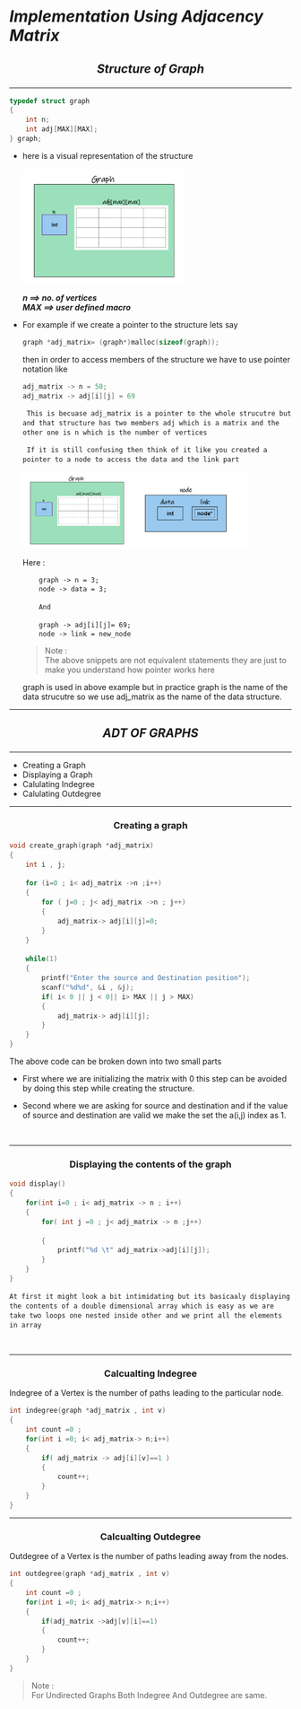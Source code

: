 # ***Implementation Using Adjacency Matrix***  


## <p align="center"><em>Structure of Graph</em></p>
---
~~~c 
typedef struct graph
{
    int n;
    int adj[MAX][MAX];
} graph;
~~~
- here is a visual representation of the structure  
  

    <img src="8.png"  width="60%" >  

    ***n ==> no. of vertices  
    MAX ==> user defined macro***  

- For example if we create a pointer to the structure lets say 
    ~~~c 
    graph *adj_matrix= (graph*)malloc(sizeof(graph));
    ~~~

    then in order to access members of the structure we have to use pointer notation like

    ~~~c
    adj_matrix -> n = 50;
    adj_matrix -> adj[i][j] = 69
    ~~~

    ``` This is becuase adj_matrix is a pointer to the whole strucutre but and that structure has two members adj which is a matrix and the other one is n which is the number of vertices```

    ``` If it is still confusing then think of it like you created a pointer to a node to access the data and the link part```

    <img src="8.png"  width="40%" ><img src="9.png"  width="43.7%" > 

    Here :  
    ``` 
        graph -> n = 3;
        node -> data = 3;

        And 

        graph -> adj[i][j]= 69;
        node -> link = new_node
    ```

    > Note :  
       The above snippets are not equivalent statements they are just to make you understand how pointer works here  
        
    graph is used in above example but in practice graph is the name of the data strucutre so we use adj_matrix as the name of the data structure.
---  

## <p align="center"><em>ADT OF GRAPHS</em></p>  
---

* Creating a Graph
* Displaying a Graph
* Calulating Indegree
* Calulating Outdegree

___ 

### <p align ="center">Creating a graph</p>
~~~c
void create_graph(graph *adj_matrix)
{
    int i , j;

    for (i=0 ; i< adj_matrix ->n ;i++)
    {
        for ( j=0 ; j< adj_matrix ->n ; j++)
        {
            adj_matrix-> adj[i][j]=0;
        }
    }

    while(1)
    {
        printf("Enter the source and Destination position");   
        scanf("%d%d", &i , &j);
        if( i< 0 || j < 0|| i> MAX || j > MAX)
        {
            adj_matrix-> adj[i][j];
        }
    }
}
~~~
The above code can be broken down into two small parts  
- First where we are initializing the matrix with 0 this step can be avoided by doing this step while creating the structure.

- Second where we are asking for source and destination and if the value of source and destination are valid we make the set the a(i,j) index as 1.  
<br>  

___

### <p align ="center">Displaying the contents of the graph</p>

~~~c
void display()
{
    for(int i=0 ; i< adj_matrix -> n ; i++)
    {
        for( int j =0 ; j< adj_matrix -> n ;j++)

        {
            printf("%d \t" adj_matrix->adj[i][j]);
        }
    }
}
~~~

``` At first it might look a bit intimidating but its basicaaly displaying the contents of a double dimensional array which is easy as we are take two loops one nested inside other and we print all the elements in array ```

<br>  

___

### <p align ="center">Calcualting **Indegree**</p>
Indegree of a Vertex is the number of paths leading to the particular node.  

~~~c
int indegree(graph *adj_matrix , int v)
{
    int count =0 ;
    for(int i =0; i< adj_matrix-> n;i++)
    {
        if( adj_matrix -> adj[i][v]==1 )
        {
            count++;
        }
    }
}
~~~

___

### <p align ="center">Calcualting **Outdegree**</p>


Outdegree of a Vertex is the number of paths leading away from the nodes.  

~~~c
int outdegree(graph *adj_matrix , int v)
{
    int count =0 ;
    for(int i =0; i< adj_matrix-> n;i++)
    {
        if(adj_matrix ->adj[v][i]==1)
        {
            count++;
        }
    }
}
~~~



>Note :  
For Undirected Graphs Both Indegree And Outdegree are same.